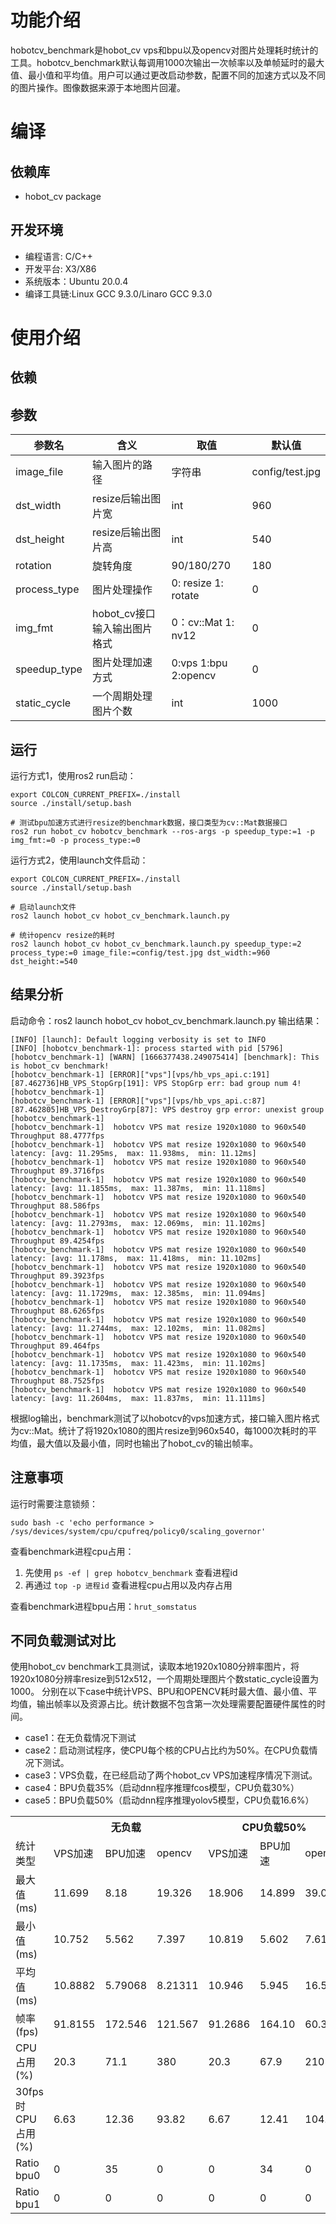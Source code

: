 # 功能介绍

hobotcv_benchmark是hobot_cv vps和bpu以及opencv对图片处理耗时统计的工具。hobotcv_benchmark默认每调用1000次输出一次帧率以及单帧延时的最大值、最小值和平均值。用户可以通过更改启动参数，配置不同的加速方式以及不同的图片操作。图像数据来源于本地图片回灌。

# 编译

## 依赖库

- hobot_cv package

## 开发环境

- 编程语言: C/C++
- 开发平台: X3/X86
- 系统版本：Ubuntu 20.0.4
- 编译工具链:Linux GCC 9.3.0/Linaro GCC 9.3.0


# 使用介绍

## 依赖

## 参数

| 参数名           | 含义                          | 取值                          | 默认值            |
| --------------  | ----------------------------- | ----------------------------- | ----------------- |
| image_file      | 输入图片的路径                 |         字符串                |   config/test.jpg |
| dst_width       | resize后输出图片宽             |          int                  |      960         |
| dst_height      | resize后输出图片高             |          int                  |      540         |
| rotation        | 旋转角度                       |      90/180/270               |      180         |
| process_type    | 图片处理操作                   |   0: resize 1: rotate          |      0           |
| img_fmt         | hobot_cv接口输入输出图片格式    |   0：cv::Mat  1: nv12          |      0           |
| speedup_type    | 图片处理加速方式                |   0:vps 1:bpu 2:opencv        |      0          |
| static_cycle    | 一个周期处理图片个数            |   int                         |      1000         |


## 运行

运行方式1，使用ros2 run启动：

```
export COLCON_CURRENT_PREFIX=./install
source ./install/setup.bash

# 测试bpu加速方式进行resize的benchmark数据，接口类型为cv::Mat数据接口
ros2 run hobot_cv hobotcv_benchmark --ros-args -p speedup_type:=1 -p img_fmt:=0 -p process_type:=0

```

运行方式2，使用launch文件启动：
```
export COLCON_CURRENT_PREFIX=./install
source ./install/setup.bash

# 启动launch文件
ros2 launch hobot_cv hobot_cv_benchmark.launch.py

# 统计opencv resize的耗时
ros2 launch hobot_cv hobot_cv_benchmark.launch.py speedup_type:=2 process_type:=0 image_file:=config/test.jpg dst_width:=960 dst_height:=540

```

## 结果分析
启动命令：ros2 launch hobot_cv hobot_cv_benchmark.launch.py
输出结果：
```
[INFO] [launch]: Default logging verbosity is set to INFO
[INFO] [hobotcv_benchmark-1]: process started with pid [5796]
[hobotcv_benchmark-1] [WARN] [1666377438.249075414] [benchmark]: This is hobot_cv benchmark!
[hobotcv_benchmark-1] [ERROR]["vps"][vps/hb_vps_api.c:191] [87.462736]HB_VPS_StopGrp[191]: VPS StopGrp err: bad group num 4!
[hobotcv_benchmark-1]
[hobotcv_benchmark-1] [ERROR]["vps"][vps/hb_vps_api.c:87] [87.462805]HB_VPS_DestroyGrp[87]: VPS destroy grp error: unexist group
[hobotcv_benchmark-1]
[hobotcv_benchmark-1]  hobotcv VPS mat resize 1920x1080 to 960x540 Throughput 88.4777fps
[hobotcv_benchmark-1]  hobotcv VPS mat resize 1920x1080 to 960x540 latency: [avg: 11.295ms,  max: 11.938ms,  min: 11.12ms]
[hobotcv_benchmark-1]  hobotcv VPS mat resize 1920x1080 to 960x540 Throughput 89.3716fps
[hobotcv_benchmark-1]  hobotcv VPS mat resize 1920x1080 to 960x540 latency: [avg: 11.1855ms,  max: 11.387ms,  min: 11.118ms]
[hobotcv_benchmark-1]  hobotcv VPS mat resize 1920x1080 to 960x540 Throughput 88.586fps
[hobotcv_benchmark-1]  hobotcv VPS mat resize 1920x1080 to 960x540 latency: [avg: 11.2793ms,  max: 12.069ms,  min: 11.102ms]
[hobotcv_benchmark-1]  hobotcv VPS mat resize 1920x1080 to 960x540 Throughput 89.4254fps
[hobotcv_benchmark-1]  hobotcv VPS mat resize 1920x1080 to 960x540 latency: [avg: 11.178ms,  max: 11.418ms,  min: 11.102ms]
[hobotcv_benchmark-1]  hobotcv VPS mat resize 1920x1080 to 960x540 Throughput 89.3923fps
[hobotcv_benchmark-1]  hobotcv VPS mat resize 1920x1080 to 960x540 latency: [avg: 11.1729ms,  max: 12.385ms,  min: 11.094ms]
[hobotcv_benchmark-1]  hobotcv VPS mat resize 1920x1080 to 960x540 Throughput 88.6265fps
[hobotcv_benchmark-1]  hobotcv VPS mat resize 1920x1080 to 960x540 latency: [avg: 11.2744ms,  max: 12.102ms,  min: 11.082ms]
[hobotcv_benchmark-1]  hobotcv VPS mat resize 1920x1080 to 960x540 Throughput 89.464fps
[hobotcv_benchmark-1]  hobotcv VPS mat resize 1920x1080 to 960x540 latency: [avg: 11.1735ms,  max: 11.423ms,  min: 11.102ms]
[hobotcv_benchmark-1]  hobotcv VPS mat resize 1920x1080 to 960x540 Throughput 88.7525fps
[hobotcv_benchmark-1]  hobotcv VPS mat resize 1920x1080 to 960x540 latency: [avg: 11.2604ms,  max: 11.837ms,  min: 11.111ms]

```
根据log输出，benchmark测试了以hobotcv的vps加速方式，接口输入图片格式为cv::Mat。统计了将1920x1080的图片resize到960x540，每1000次耗时的平均值，最大值以及最小值，同时也输出了hobot_cv的输出帧率。

## 注意事项

运行时需要注意锁频：
```
sudo bash -c 'echo performance > /sys/devices/system/cpu/cpufreq/policy0/scaling_governor'
```

查看benchmark进程cpu占用：
1. 先使用 `ps -ef | grep hobotcv_benchmark` 查看进程id
2. 再通过 `top -p 进程id` 查看进程cpu占用以及内存占用

查看benchmark进程bpu占用：`hrut_somstatus`


## 不同负载测试对比

使用hobot_cv benchmark工具测试，读取本地1920x1080分辨率图片，将1920x1080分辨率resize到512x512，一个周期处理图片个数static_cycle设置为1000。
分别在以下case中统计VPS、BPU和OPENCV耗时最大值、最小值、平均值，输出帧率以及资源占比。统计数据不包含第一次处理需要配置硬件属性的时间。
- case1：在无负载情况下测试
- case2：启动测试程序，使CPU每个核的CPU占比约为50%。在CPU负载情况下测试。
- case3：VPS负载，在已经启动了两个hobot_cv VPS加速程序情况下测试。
- case4：BPU负载35%（启动dnn程序推理fcos模型，CPU负载30%）
- case5：BPU负载50%（启动dnn程序推理yolov5模型，CPU负载16.6%）

<table>
  <tr>
    <th></th>
    <th colspan="3">无负载</th>
    <th colspan="3">CPU负载50%</th>
    <th colspan="3">VPS负载</th>
    <th colspan="3">BPU负载35%</th>
    <th colspan="3">BPU负载50%</th>
  </tr >
  <tr>
    <td >统计类型</td>
    <td>VPS加速</td>
    <td>BPU加速</td>
    <td>opencv</td>
    <td>VPS加速</td>
    <td>BPU加速</td>
    <td>opencv</td>
    <td>VPS加速</td>
    <td>BPU加速</td>
    <td>opencv</td>
    <td>VPS加速</td>
    <td>BPU加速</td>
    <td>opencv</td>
    <td>VPS加速</td>
    <td>BPU加速</td>
    <td>opencv</td>
  </tr >
  <tr >
    <td>最大值(ms)</td>
    <td>11.699</td>
    <td>8.18</td>
    <td>19.326</td>
    <td>18.906</td>
    <td>14.899</td>
    <td>39.086</td>
    <td>26.711</td>
    <td>11.683</td>
    <td>18.38</td>
    <td>13.667</td>
    <td>21.412</td>
    <td>20.293</td>
    <td>10.817</td>
    <td>63.973</td>
    <td>19.748</td>
  </tr>
  <tr >
    <td>最小值(ms)</td>
    <td>10.752</td>
    <td>5.562</td>
    <td>7.397</td>
    <td>10.819</td>
    <td>5.602</td>
    <td>7.616</td>
    <td>11.124</td>
    <td>5.827</td>
    <td>7.381</td>
    <td>11.314</td>
    <td>5.831</td>
    <td>7.52</td>
    <td>13.383</td>
    <td>5.768</td>
    <td>7.55</td>
  </tr>
  <tr >
    <td>平均值(ms)</td>
    <td>10.8882</td>
    <td>5.79068</td>
    <td>8.21311</td>
    <td>10.946</td>
    <td>5.945</td>
    <td>16.55</td>
    <td>15.66</td>
    <td>6.6787</td>
    <td>9.0663</td>
    <td>11.658</td>
    <td>8.418</td>
    <td>10.264</td>
    <td>11.333</td>
    <td>10.714</td>
    <td>9.2706</td>
  </tr>
  <tr >
    <td>帧率(fps)</td>
    <td>91.8155</td>
    <td>172.546</td>
    <td>121.567</td>
    <td>91.2686</td>
    <td>164.10</td>
    <td>60.365</td>
    <td>63.81</td>
    <td>149.57</td>
    <td>110.17</td>
    <td>85.736</td>
    <td>118.59</td>
    <td>97.328</td>
    <td>88.202</td>
    <td>92.884</td>
    <td>107.73</td>
  </tr>
  <tr >
    <td>CPU占用(%)</td>
    <td>20.3</td>
    <td>71.1</td>
    <td>380</td>
    <td>20.3</td>
    <td>67.9</td>
    <td>210</td>
    <td>17.3</td>
    <td>71.8</td>
    <td>355.6</td>
    <td>33.1</td>
    <td>54.5</td>
    <td>324.8</td>
    <td>23.2</td>
    <td>44.2</td>
    <td>350.2</td>
  </tr>
  <tr >
    <td>30fps时CPU占用(%)</td>
    <td>6.63</td>
    <td>12.36</td>
    <td>93.82</td>
    <td>6.67</td>
    <td>12.41</td>
    <td>104.37</td>
    <td>8.13</td>
    <td>14.42</td>
    <td>96.89</td>
    <td>11.57</td>
    <td>13.78</td>
    <td>100.12</td>
    <td>7.89</td>
    <td>14.27</td>
    <td>97.52</td>
  </tr>
  <tr >
    <td>Ratio bpu0</td>
    <td>0</td>
    <td>35</td>
    <td>0</td>
    <td>0</td>
    <td>34</td>
    <td>0</td>
    <td>0</td>
    <td>34</td>
    <td>0</td>
    <td>35</td>
    <td>61</td>
    <td>34</td>
    <td>44</td>
    <td>62</td>
    <td>41</td>
  </tr>
  <tr >
    <td>Ratio bpu1</td>
    <td>0</td>
    <td>0</td>
    <td>0</td>
    <td>0</td>
    <td>0</td>
    <td>0</td>
    <td>0</td>
    <td>0</td>
    <td>0</td>
    <td>33</td>
    <td>35</td>
    <td>33</td>
    <td>43</td>
    <td>49</td>
    <td>47</td>
  </tr>
</table>
